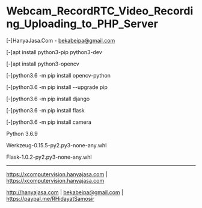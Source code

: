 # Webcam_RecordRTC_Video_Recording_Uploading_to_PHP_Server

[-]HanyaJasa.Com - bekabeipa@gmail.com

[-]apt install python3-pip python3-dev

[-]apt install python3-opencv

[-]python3.6 -m pip install opencv-python

[-]python3.6 -m pip install --upgrade pip

[-]python3.6 -m pip install django

[-]python3.6 -m pip install flask

[-]python3.6 -m pip install camera

Python 3.6.9

Werkzeug-0.15.5-py2.py3-none-any.whl

Flask-1.0.2-py2.py3-none-any.whl

----

https://xcomputervision.hanyajasa.com | https://xcomputervision.hanyajasa.com

http://hanyajasa.com | bekabeipa@gmail.com | https://paypal.me/RHidayatSamosir
